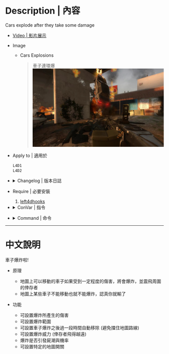 # Description | 內容
Cars explode after they take some damage

* [Video | 影片展示](https://youtu.be/B_-pOplOML4)

* Image
	* Cars Explosions
		> 車子連環爆
		<br/>![l4d_explosive_cars_1](image/l4d_explosive_cars_1.jpg)

* Apply to | 適用於
    ```
    L4D1
    L4D2
    ```

* <details><summary>Changelog | 版本日誌</summary>

	```php
	//honorcode23 @ 2010-2011
	//HarryPotter @ 2021-2023
	```
	* v2.2 (2023-5-28)
		* Use ```z_spawn mob auto``` instead of L4D_ForcePanicEvent()
		
	* v2.1 (2023-2-14)
		* Support L4D1

	* v2.0
		* [AlliedModder post](https://forums.alliedmods.net/showpost.php?p=2751903&postcount=217)
		* Remake code
		* Replace left4downtown with left4dhooks
		* Remove car entity after it explodes
		* Fixed damage dealt to car
		* Safely create entity and safely remove entity
		* Safely explode cars between few secomds to prevent client from crash

    * v1.0.4
        * [Original Plugin by honorcode23](https://forums.alliedmods.net/showthread.php?p=1304463)
</details>

* Require | 必要安裝
	1. [left4dhooks](https://forums.alliedmods.net/showthread.php?t=321696)

* <details><summary>ConVar | 指令</summary>

	* cfg/sourcemod/l4d_explosive_cars.cfg
        ```php
		// Damage made by the explosion
		l4d_explosive_cars_damage "10"

		// Should cars get damaged by another car's explosion?
		l4d_explosive_cars_explosion_damage "1"

		// Maximum health of the cars
		l4d_explosive_cars_health "5000"

		// Should infected trigger the car explosion? (1: Yes 0: No)
		l4d_explosive_cars_infected "1"

		// Should the car explosion cause a panic event? (1: Yes 0: No)
		l4d_explosive_cars_panic "1"

		// Chance that the cars explosion might call a horde (1 / CVAR) [1: Always]
		l4d_explosive_cars_panic_chance "5"

		// (L4D2 only) Power of the explosion when the car explodes
		l4d_explosive_cars_power "300"

		// Maximum radius of the explosion
		l4d_explosive_cars_radius "420"

		// Time to wait before removing the exploded car in case it blockes the way. (0: Don't remove)
		l4d_explosive_cars_removetime "60"

		// How much damage do the tank deal to the cars? (0: Default, which is 999 from the engine)
		l4d_explosive_cars_tank "0"

		// Time before the fire trace left by the explosion expires
		l4d_explosive_cars_trace "25"

		// How often should the fire trace left by the explosion hurt?
		l4d_explosive_cars_trace_interval "0.4"

		// On which maps should the plugin disable itself? separate by commas (no spaces). (Example: c5m3_cemetery,c5m5_bridge)
		l4d_explosive_cars_unload "c5m3_cemetery,c5m5_bridge"
        ```
</details>

* <details><summary>Command | 命令</summary>

	None
</details>

- - - -
# 中文說明
車子爆炸啦!

* 原理
	* 地圖上可以移動的車子如果受到一定程度的傷害，將會爆炸，並震飛周圍的倖存者
    * 地圖上某些車子不能移動也就不能爆炸，認真你就輸了

* 功能
	* 可設置爆炸所產生的傷害
	* 可設置爆炸範圍
	* 可設置車子爆炸之後過一段時間自動移除 (避免擋住地圖路線)
	* 可設置爆炸威力 (倖存者飛得越遠)
	* 爆炸是否引發屍潮與機率
	* 可設置特定的地圖開關

